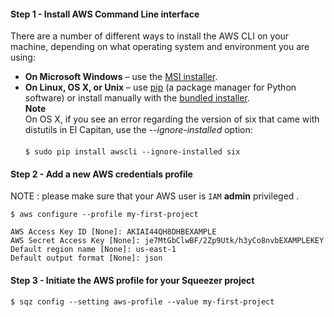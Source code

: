 #### Step 1 - Install AWS Command Line interface

There are a number of different ways to install the AWS CLI on your machine, depending on what operating system and environment you are using:

- **On Microsoft Windows** – use the [MSI installer](http://docs.aws.amazon.com/cli/latest/userguide/installing.html#install-msi-on-windows).
- **On Linux, OS X, or Unix** – use [pip](http://docs.aws.amazon.com/cli/latest/userguide/installing.html#install-with-pip) 
(a package manager for Python software) or install manually with the [bundled installer](http://docs.aws.amazon.com/cli/latest/userguide/installing.html#install-bundle-other-os).
<br>**Note**<br>
 On OS X, if you see an error regarding the version of six that came with distutils in El Capitan, use the *--ignore-installed* option:<br><br>
`$ sudo pip install awscli --ignore-installed six`

#### Step 2 - Add a new AWS credentials profile

NOTE : please make sure that your AWS user is `IAM` **admin** privileged .

```
$ aws configure --profile my-first-project

AWS Access Key ID [None]: AKIAI44QH8DHBEXAMPLE
AWS Secret Access Key [None]: je7MtGbClwBF/2Zp9Utk/h3yCo8nvbEXAMPLEKEY
Default region name [None]: us-east-1
Default output format [None]: json
```

#### Step 3 - Initiate the AWS profile for your Squeezer project

```
$ sqz config --setting aws-profile --value my-first-project
```
